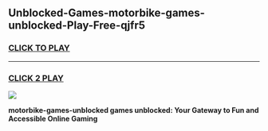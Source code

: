 
## Unblocked-Games-motorbike-games-unblocked-Play-Free-qjfr5
<h3>
<a href="https://premium76.site?title=motorbike-games-unblocked&ref=18A1">CLICK TO PLAY</a></h3>
<hr>

<h3>
<a href="https://premium76.site?title=motorbike-games-unblocked&ref=18A1">CLICK 2 PLAY</a>
  
</h3>

<a href="https://premium76.site?title=motorbike-games-unblocked&ref=18A1"><img src="https://clearcache.store/games.png"></a>


**motorbike-games-unblocked games unblocked: Your Gateway to Fun and Accessible Online Gaming**
